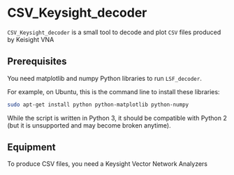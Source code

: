 # CSV_Keysight_decoder

`CSV_Keysight_decoder` is a small tool to decode and plot `CSV` files produced by Keisight VNA

## Prerequisites

You need matplotlib and numpy Python libraries to run `LSF_decoder`.

For example, on Ubuntu, this is the command line to install these libraries:

```bash
sudo apt-get install python python-matplotlib python-numpy
```

While the script is written in Python 3, it should be compatible with Python 2 (but it is unsupported and may become broken anytime).

## Equipment

To produce CSV files, you need a Keysight Vector Network Analyzers
